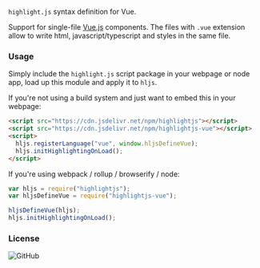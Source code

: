`highlight.js` syntax definition for Vue.

Support for single-file [Vue.js](https://vuejs.org/) components.
The files with `.vue` extension allow to write html, javascript/typescript and styles in the same file.

### Usage

Simply include the `highlight.js` script package in your webpage or node app, load up this module and apply it to `hljs`.

If you're not using a build system and just want to embed this in your webpage:

```html
<script src="https://cdn.jsdelivr.net/npm/highlightjs"></script>
<script src="https://cdn.jsdelivr.net/npm/highlightjs-vue"></script>
<script>
  hljs.registerLanguage("vue", window.hljsDefineVue);
  hljs.initHighlightingOnLoad();
</script>
```

If you're using webpack / rollup / browserify / node:

```javascript
var hljs = require("highlightjs");
var hljsDefineVue = require("highlightjs-vue");

hljsDefineVue(hljs);
hljs.initHighlightingOnLoad();
```

### License

![GitHub](https://img.shields.io/github/license/highlightjs/highlightjs-vue?logo=License%20BSD-3-Clause)
